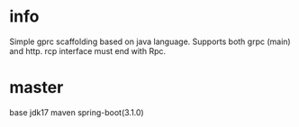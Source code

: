 # info

Simple gprc scaffolding based on java language. 
Supports both grpc (main) and http. 
rcp interface must end with Rpc. 

# master

base jdk17 maven spring-boot(3.1.0)